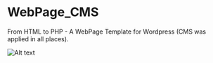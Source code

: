 # WebPage_CMS
From HTML to PHP - A WebPage Template for Wordpress (CMS was applied in all places).

![Alt text](/relative/path/to/Wordpress_como_CMS.png?raw=true "Wordpress como CMS")
